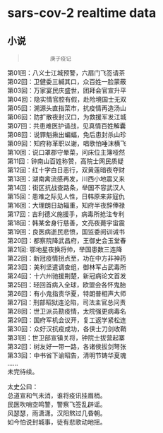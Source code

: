 sars-cov-2 realtime data
====

小说
-----
> 
>             庚子疫记
> 
> 
第01回：八义士江城预警，六扇门飞签请茶<br>
第02回：卫健委三緘其口，众百姓一脸蒙蔽<br>
第03回：万家宴民庆盛世，团拜会官宣升平<br>
第04回：隐实情官腔有假，赴险境国士无双<br>
第05回：溯源头直指菜市，抗疫情再造汤山<br>
第06回：防扩散夜封汉口，为救援军发江城<br>
第07回：共患难医护请战，见真情百姓解囊<br>
第08回：说罪魁揪出蝙蝠，免后患封杀山珍<br>
第09回：知府称革职以谢，唱歌怕唾沫横飞<br>
第10回：说口罩郡守晕菜，问床位主簿哑然<br>
第11回：钟南山百姓称赞，高院士网民质疑<br>
第12回：红十字白日恶行，双黄莲暗夜夺财<br>
第13回：湖南禽流感再发，川西小地震又来<br>
第14回：街区抗战查路条，举国不容武汉人<br>
第15回：患难之际见人性，日韩原来非寇仇<br>
第16回：大理朗日劫辎重，知府半夜辞俸禄<br>
第17回：吉利德义施援手，病毒所抢注专利<br>
第18回：韩某舍身行慈善，文亮夜薨宇宙震<br>
第19回：良医病逝民悲愤，国监委阅训诫书<br>
第20回：都察院降武昌府，王御史会玉堂春<br>
第21回: 鄂地星夜换将帅，举国患数三连降<br>
第22回：新冠疫情拐点至，功在中方非神药<br>
第23回：美利坚遣调查组，御林军占武毒所<br>
第24回：十六州驰援荆楚，新冠病论文首发<br>
第25回：轻回首病入全球，欧盟会各怀鬼胎<br>
第26回：有小鬼指责华夏，特朗普相声大师<br>
第27回：刑部昭狱连沦陷，司法主官总问责<br>
第28回：世卫派员勘疫情，太院强更病毒名<br>
第29回：国府军机会议开，复工返学紧松连<br>
第30回：众好汉抗疫成功，各侠士刀剑收鞘<br>
第31回：世卫部宣镇关将，钟院士拔营起寨<br>
第32回：树友好一带一路，各诸侯拔剑弩张<br>
第33回：中书省下谕昭告，清明节铸华夏魂<br>
……<br>
未完待续。<br>

太史公曰：<br>
总道宣和气未消，谁将疫讯挂眉梢。<br>
民医吹哨空鸣警，警察飞签乱辟谣。<br>
风瑟瑟，雨潇潇。汉阳熬过几昏朝。<br>
如今怕说封城事，徒有悲歌动地摇。<br>
<br>
